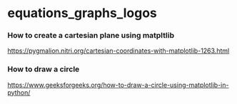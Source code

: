 # equations_graphs_logos

### How to create a cartesian plane using matpltlib
https://pygmalion.nitri.org/cartesian-coordinates-with-matplotlib-1263.html

### How to draw a circle 
https://www.geeksforgeeks.org/how-to-draw-a-circle-using-matplotlib-in-python/
